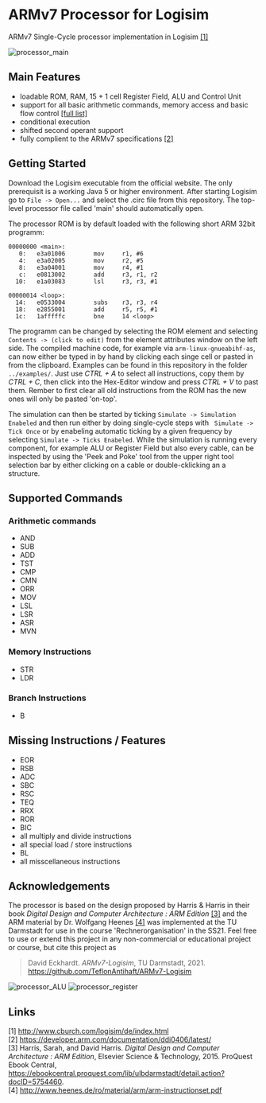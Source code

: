 # ARMv7 Processor for Logisim

ARMv7 Single-Cycle processor implementation in Logisim [[1]](#links)

![processor_main](https://user-images.githubusercontent.com/23485117/122071011-b0652680-cdf6-11eb-8b15-35859115ebd9.PNG)

## Main Features
- loadable ROM, RAM, 15 + 1 cell Register Field, ALU and Control Unit
- support for all basic arithmetic commands, memory access and basic flow control [[full list]](#supported-commands)
- conditional execution
- shifted second operant support
- fully complient to the ARMv7 specifications [[2]](#links)

## Getting Started
Download the Logisim executable from the official website. The only prerequisit is a working Java 5 or higher environment. 
After starting Logisim go to ``` File -> Open... ``` and select the .circ file from this repository. The top-level processor file called 'main' should automatically open. 

The processor ROM is by default loaded with the following short ARM 32bit programm:
```
00000000 <main>:
   0:   e3a01006        mov     r1, #6
   4:   e3a02005        mov     r2, #5
   8:   e3a04001        mov     r4, #1
   c:   e0813002        add     r3, r1, r2
  10:   e1a03083        lsl     r3, r3, #1

00000014 <loop>:
  14:   e0533004        subs    r3, r3, r4
  18:   e2855001        add     r5, r5, #1
  1c:   1afffffc        bne     14 <loop>
```

The programm can be changed by selecting the ROM element and selecting ```Contents -> (click to edit)``` from the element attributes window on the left side. The compiled machine code, for example via ```arm-linux-gnueabihf-as```, can now either be typed in by hand by clicking each singe cell or pasted in from the clipboard. Examples can be found in this repository in the folder ```../examples/```. Just use *CTRL + A* to select all instructions, copy them by *CTRL + C*, then click into the Hex-Editor window and press *CTRL + V* to past them. Rember to first clear all old instructions from the ROM has the new ones will only be pasted 'on-top'. 

The simulation can then be started by ticking  ``` Simulate -> Simulation Enabeled ``` and then run either by doing single-cycle steps with ``` Simulate -> Tick Once``` or by enabeling automatic ticking by a given frequency by selecting ```Simulate -> Ticks Enabeled```. 
While the simulation is running every component, for example ALU or Register Field but also every cable, can be inspected by using the 'Peek and Poke' tool from the upper right tool selection bar by either clicking on a cable or double-cklicking an a structure. 
## <a name = "supported-commands"></a> Supported Commands
  ### Arithmetic commands
  * AND
  * SUB
  * ADD
  * TST
  * CMP
  * CMN
  * ORR
  * MOV
  * LSL
  * LSR
  * ASR
  * MVN
  ### Memory Instructions
  * STR
  * LDR
  ### Branch Instructions
  * B
## Missing Instructions / Features
  * EOR
  * RSB
  * ADC
  * SBC
  * RSC
  * TEQ
  * RRX
  * ROR
  * BIC
  * all multiply and divide instructions
  * all special load / store instructions
  * BL
  * all misscellaneous instructions
## Acknowledgements
The processor is based on the design proposed by Harris & Harris in their book *Digital Design and Computer Architecture : ARM Edition* [[3]](#links) and the ARM material by Dr. Wolfgang Heenes [[4]](#links) was implemented at the TU Darmstadt for use in the course 'Rechnerorganisation' in the SS21. 
Feel free to use or extend this project in any non-commercial or educational project or course, but cite this project as 
> David Eckhardt. *ARMv7-Logisim*, TU Darmstadt, 2021. https://github.com/TeflonAntihaft/ARMv7-Logisim 

![processor_ALU](https://user-images.githubusercontent.com/23485117/122080893-edcdb200-cdfe-11eb-876b-b31649c388be.PNG)
![processor_register](https://user-images.githubusercontent.com/23485117/122080899-ef977580-cdfe-11eb-8c61-950d937e69da.png)

## <a name = "links"></a> Links
[1] http://www.cburch.com/logisim/de/index.html \
[2] https://developer.arm.com/documentation/ddi0406/latest/ \
[3] Harris, Sarah, and David Harris. *Digital Design and Computer Architecture : ARM Edition*, Elsevier Science & Technology, 2015. ProQuest Ebook Central, https://ebookcentral.proquest.com/lib/ulbdarmstadt/detail.action?docID=5754460. \
[4] http://www.heenes.de/ro/material/arm/arm-instructionset.pdf 
